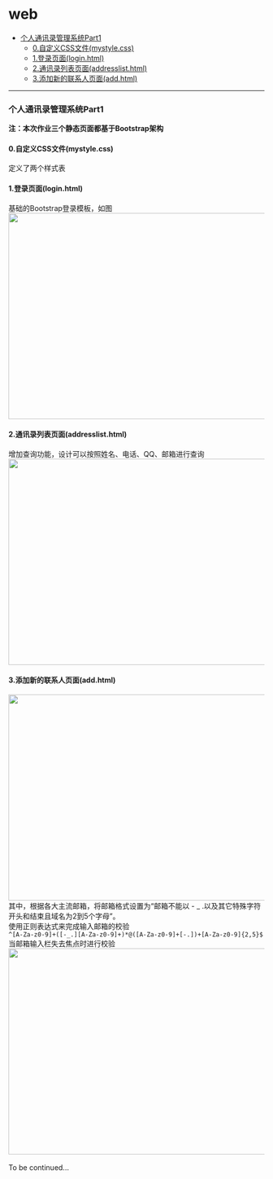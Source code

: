 # web
- [个人通讯录管理系统Part1](#---------part1)
  * [0.自定义CSS文件(mystyle.css)](#0---css---mystylecss-)
  * [1.登录页面(login.html)](#1-----loginhtml-)
  * [2.通讯录列表页面(addresslist.html)](#2--------addresslisthtml-)
  * [3.添加新的联系人页面(add.html)](#3----------addhtml-)
***
### 个人通讯录管理系统Part1
**注：本次作业三个静态页面都基于Bootstrap架构**
#### 0.自定义CSS文件(mystyle.css)
定义了两个样式表
#### 1.登录页面(login.html)
基础的Bootstrap登录模板，如图<br>
<img src="https://cs-picture.oss-cn-qingdao.aliyuncs.com/web/view_login.png" width="720" height="405" align="bottom">
#### 2.通讯录列表页面(addresslist.html)
增加查询功能，设计可以按照姓名、电话、QQ、邮箱进行查询<br>
<img src="https://cs-picture.oss-cn-qingdao.aliyuncs.com/web/view_addresslist.png" width="720" height="405" align="bottom">
#### 3.添加新的联系人页面(add.html)
<img src="https://cs-picture.oss-cn-qingdao.aliyuncs.com/web/view_add.png" width="720" height="405" align="bottom"><br>
其中，根据各大主流邮箱，将邮箱格式设置为“邮箱不能以 - _ .以及其它特殊字符开头和结束且域名为2到5个字母”。<br>
使用正则表达式来完成输入邮箱的校验<br>
`^[A-Za-z0-9]+([-_.][A-Za-z0-9]+)*@([A-Za-z0-9]+[-.])+[A-Za-z0-9]{2,5}$`<br>
当邮箱输入栏失去焦点时进行校验<br>
<img src="https://cs-picture.oss-cn-qingdao.aliyuncs.com/web/view_adderr.png" width="720" height="405" align="bottom"><br>
<br>To be continued...